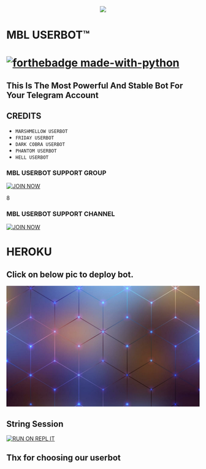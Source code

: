 
<p align="center">
<img src="https://telegra.ph/file/ed67b486d36732940275c.jpg" </p>

 </p>
<p align="center"><h1>MBL USERBOT™<h1>

[![forthebadge made-with-python](https://camo.githubusercontent.com/5392ad6fb7875a2520001270f08309896b6cb25d/687474703a2f2f466f7254686542616467652e636f6d2f696d616765732f6261646765732f6d6164652d776974682d707974686f6e2e737667)](https://www.python.org/)

## This Is The Most Powerful And Stable Bot For Your Telegram Account 

## CREDITS 
 - `MARSHMELLOW USERBOT`
 - `FRIDAY USERBOT`
 - `DARK COBRA USERBOT`
 - `PHANTOM USERBOT`
 - `HELL USERBOT`





### MBL USERBOT SUPPORT GROUP






<p align="centre"><a href="https://t.me/MBL_GANG_SUPORT_GROUP?template=https://t.me/MBL_GANG_SUPORT_GROUP"> <img src="https://telegra.ph/file/099fb8fae24dfcc0c326e.jpg" alt="JOIN NOW "/></a></p>



8
### MBL USERBOT SUPPORT CHANNEL






<p align="centre"><a href="https://t.me/MBL_GANG_USER_BOT?template=https://t.me/MBL_GANG_USER_BOT"> <img src="https://telegra.ph/file/099fb8fae24dfcc0c326e.jpg" alt="JOIN NOW "/></a></p>





# HEROKU
## Click on below pic to deploy bot.
<a href="https://dashboard.heroku.com/new?template=https://github.com/MBL-USERBOT/MBL-USERBOT.git"><img src="./Resources/IMG_20201215_223326_556.jpg"></a>

## String Session 



<p align="centre"><a href="https://repl.it/@MSPIDY/MBL-REPL#main.py/?template=https://repl.it/@MSPIDY/MBL-REPL#main.py"> <img src="https://telegra.ph/file/ed67b486d36732940275c.jpg" alt="RUN ON REPL IT " width="200" height="200.200"/></a></p>


## Thx for choosing our userbot



























